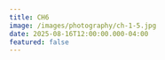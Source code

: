 ```yaml
---
title: CH6
image: /images/photography/ch-1-5.jpg
date: 2025-08-16T12:00:00.000-04:00
featured: false
---
```

